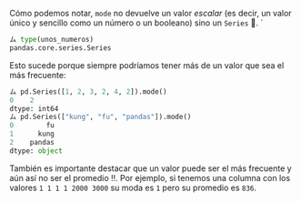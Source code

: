 Cómo podemos notar, `mode` no devuelve un valor _escalar_ (es decir, un valor único y sencillo como un número o un booleano) sino un `Series` 🙊. `

```python
ム type(unos_numeros)
pandas.core.series.Series
```

Esto sucede porque siempre podríamos tener más de un valor que sea el más frecuente: 

```python
ム pd.Series([1, 2, 3, 2, 4, 2]).mode()
0    2
dtype: int64
ム pd.Series(["kung", "fu", "pandas"]).mode()
0        fu
1      kung
2    pandas
dtype: object
```
 
 



También es importante destacar que un valor puede ser el más frecuente y aún así no ser el promedio ‼️. Por ejemplo, si tenemos una columna con los valores `1 1 1 1 2000 3000` su moda es `1` pero su promedio es `836`.
